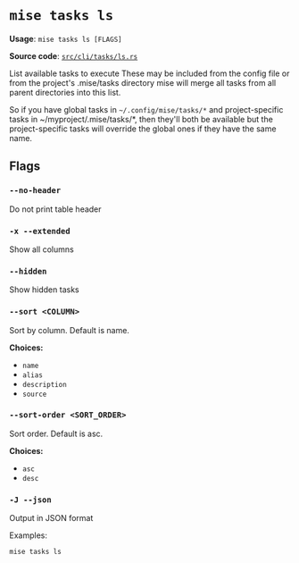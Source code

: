 # `mise tasks ls`

**Usage**: `mise tasks ls [FLAGS]`

**Source code**: [`src/cli/tasks/ls.rs`](https://github.com/jdx/mise/blob/main/src/cli/tasks/ls.rs)

List available tasks to execute
These may be included from the config file or from the project's .mise/tasks directory
mise will merge all tasks from all parent directories into this list.

So if you have global tasks in `~/.config/mise/tasks/*` and project-specific tasks in
~/myproject/.mise/tasks/*, then they'll both be available but the project-specific
tasks will override the global ones if they have the same name.

## Flags

### `--no-header`

Do not print table header

### `-x --extended`

Show all columns

### `--hidden`

Show hidden tasks

### `--sort <COLUMN>`

Sort by column. Default is name.

**Choices:**

- `name`
- `alias`
- `description`
- `source`

### `--sort-order <SORT_ORDER>`

Sort order. Default is asc.

**Choices:**

- `asc`
- `desc`

### `-J --json`

Output in JSON format

Examples:

    mise tasks ls
